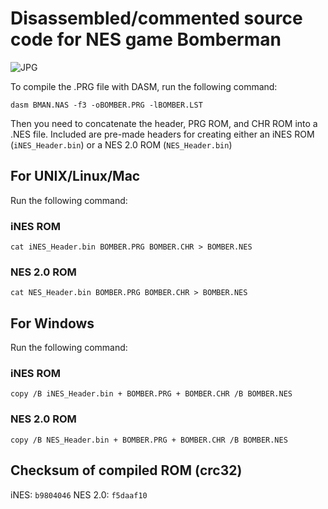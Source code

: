 # Disassembled/commented source code for NES game Bomberman

![JPG](/imgstore/whc4f9a3ebbbf486.jpg)

To compile the .PRG file with DASM, run the following command:

`dasm BMAN.NAS -f3 -oBOMBER.PRG -lBOMBER.LST`

Then you need to concatenate the header, PRG ROM, and CHR ROM into a .NES file. Included are pre-made headers for creating either an iNES ROM (`iNES_Header.bin`) or a NES 2.0 ROM (`NES_Header.bin`)

## For UNIX/Linux/Mac

Run the following command:

### iNES ROM

`cat iNES_Header.bin BOMBER.PRG BOMBER.CHR > BOMBER.NES`

### NES 2.0 ROM

`cat NES_Header.bin BOMBER.PRG BOMBER.CHR > BOMBER.NES`

## For Windows

Run the following command:

### iNES ROM

`copy /B iNES_Header.bin + BOMBER.PRG + BOMBER.CHR /B BOMBER.NES`

### NES 2.0 ROM

`copy /B NES_Header.bin + BOMBER.PRG + BOMBER.CHR /B BOMBER.NES`

## Checksum of compiled ROM (crc32)

iNES: `b9804046`
NES 2.0: `f5daaf10`
